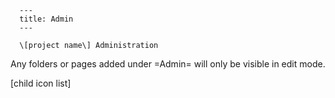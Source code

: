 
      ---
      title: Admin
      ---

      \[project name\] Administration

Any folders or pages added under =Admin= will only be visible in edit mode.  
  
\[child icon list\]
      
